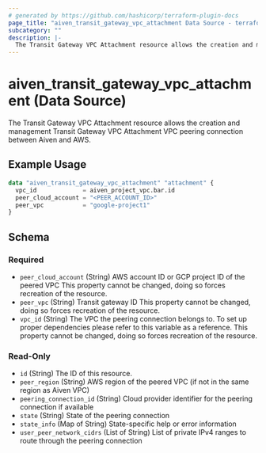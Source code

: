 ```yaml
---
# generated by https://github.com/hashicorp/terraform-plugin-docs
page_title: "aiven_transit_gateway_vpc_attachment Data Source - terraform-provider-aiven"
subcategory: ""
description: |-
  The Transit Gateway VPC Attachment resource allows the creation and management Transit Gateway VPC Attachment VPC peering connection between Aiven and AWS.
---
```


# aiven_transit_gateway_vpc_attachment (Data Source)

The Transit Gateway VPC Attachment resource allows the creation and management Transit Gateway VPC Attachment VPC peering connection between Aiven and AWS.

## Example Usage

```terraform
data "aiven_transit_gateway_vpc_attachment" "attachment" {
  vpc_id             = aiven_project_vpc.bar.id
  peer_cloud_account = "<PEER_ACCOUNT_ID>"
  peer_vpc           = "google-project1"
}
```

<!-- schema generated by tfplugindocs -->
## Schema

### Required

- `peer_cloud_account` (String) AWS account ID or GCP project ID of the peered VPC This property cannot be changed, doing so forces recreation of the resource.
- `peer_vpc` (String) Transit gateway ID This property cannot be changed, doing so forces recreation of the resource.
- `vpc_id` (String) The VPC the peering connection belongs to. To set up proper dependencies please refer to this variable as a reference. This property cannot be changed, doing so forces recreation of the resource.

### Read-Only

- `id` (String) The ID of this resource.
- `peer_region` (String) AWS region of the peered VPC (if not in the same region as Aiven VPC)
- `peering_connection_id` (String) Cloud provider identifier for the peering connection if available
- `state` (String) State of the peering connection
- `state_info` (Map of String) State-specific help or error information
- `user_peer_network_cidrs` (List of String) List of private IPv4 ranges to route through the peering connection


